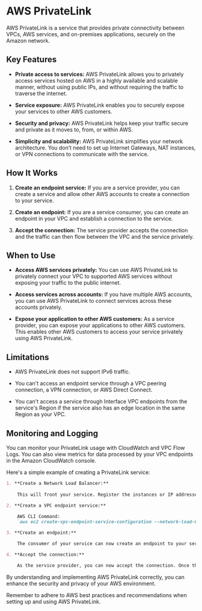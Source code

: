 # AWS PrivateLink

AWS PrivateLink is a service that provides private connectivity between VPCs, AWS services, and on-premises applications, securely on the Amazon network.

## Key Features

- **Private access to services:** AWS PrivateLink allows you to privately access services hosted on AWS in a highly available and scalable manner, without using public IPs, and without requiring the traffic to traverse the internet.

- **Service exposure:** AWS PrivateLink enables you to securely expose your services to other AWS customers.

- **Security and privacy:** AWS PrivateLink helps keep your traffic secure and private as it moves to, from, or within AWS.

- **Simplicity and scalability:** AWS PrivateLink simplifies your network architecture. You don’t need to set up Internet Gateways, NAT instances, or VPN connections to communicate with the service.

## How It Works

1. **Create an endpoint service:** If you are a service provider, you can create a service and allow other AWS accounts to create a connection to your service.

2. **Create an endpoint:** If you are a service consumer, you can create an endpoint in your VPC and establish a connection to the service.

3. **Accept the connection:** The service provider accepts the connection and the traffic can then flow between the VPC and the service privately.

## When to Use

- **Access AWS services privately:** You can use AWS PrivateLink to privately connect your VPC to supported AWS services without exposing your traffic to the public internet.

- **Access services across accounts:** If you have multiple AWS accounts, you can use AWS PrivateLink to connect services across these accounts privately.

- **Expose your application to other AWS customers:** As a service provider, you can expose your applications to other AWS customers. This enables other AWS customers to access your service privately using AWS PrivateLink.

## Limitations

- AWS PrivateLink does not support IPv6 traffic.

- You can't access an endpoint service through a VPC peering connection, a VPN connection, or AWS Direct Connect.

- You can't access a service through Interface VPC endpoints from the service's Region if the service also has an edge location in the same Region as your VPC.

## Monitoring and Logging

You can monitor your PrivateLink usage with CloudWatch and VPC Flow Logs. You can also view metrics for data processed by your VPC endpoints in the Amazon CloudWatch console.

Here's a simple example of creating a PrivateLink service:

```markdown
1. **Create a Network Load Balancer:**
   
    This will front your service. Register the instances or IP addresses with the NLB.

2. **Create a VPC endpoint service:**

    AWS CLI Command:
    `aws ec2 create-vpc-endpoint-service-configuration --network-load-balancer-arns <nlb-arn>`

3. **Create an endpoint:**

    The consumer of your service can now create an endpoint to your service.

4. **Accept the connection:**

    As the service provider, you can now accept the connection. Once the connection is accepted, traffic can flow from the consumer’s VPC to your service.
```

By understanding and implementing AWS PrivateLink correctly, you can enhance the security and privacy of your AWS environment.

Remember to adhere to AWS best practices and recommendations when setting up and using AWS PrivateLink.
